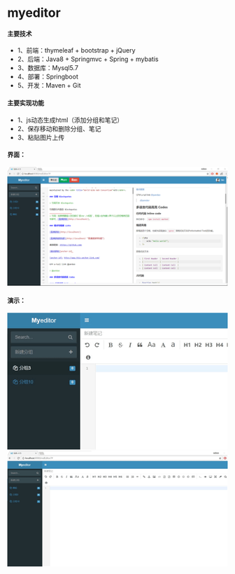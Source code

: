 # myeditor

#### 主要技术
- 1、前端：thymeleaf + bootstrap + jQuery 
- 2、后端：Java8 + Springmvc + Spring + mybatis
- 3、数据库：Mysql5.7
- 4、部署：Springboot
- 5、开发：Maven + Git

#### 主要实现功能
- 1、js动态生成html（添加分组和笔记）
- 2、保存移动和删除分组、笔记
- 3、粘贴图片上传

#### 界面：
<img src="https://github.com/Coderbaobao/myeditor/blob/master/doc/Snipaste_2018-04-28_09-23-40.png"/> 

#### 演示：
<img src="https://github.com/Coderbaobao/myeditor/blob/master/doc/Video_2018-04-28_092008.gif"/> 
<img src="https://github.com/Coderbaobao/myeditor/blob/master/doc/Video_2018-04-28_092608.gif"/> 

